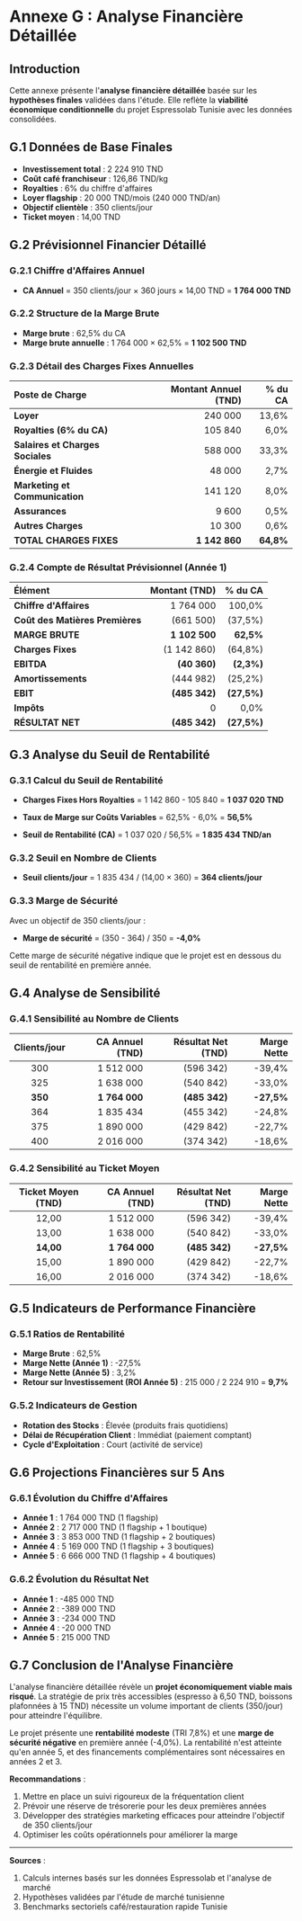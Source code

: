 # Annexe G : Analyse Financière Détaillée

## Introduction

Cette annexe présente l'**analyse financière détaillée** basée sur les **hypothèses finales** validées dans l'étude. Elle reflète la **viabilité économique conditionnelle** du projet Espressolab Tunisie avec les données consolidées.

## G.1 Données de Base Finales

- **Investissement total** : 2 224 910 TND
- **Coût café franchiseur** : 126,86 TND/kg
- **Royalties** : 6% du chiffre d'affaires
- **Loyer flagship** : 20 000 TND/mois (240 000 TND/an)
- **Objectif clientèle** : 350 clients/jour
- **Ticket moyen** : 14,00 TND

## G.2 Prévisionnel Financier Détaillé

### G.2.1 Chiffre d'Affaires Annuel
- **CA Annuel** = 350 clients/jour × 360 jours × 14,00 TND = **1 764 000 TND**

### G.2.2 Structure de la Marge Brute
- **Marge brute** : 62,5% du CA
- **Marge brute annuelle** : 1 764 000 × 62,5% = **1 102 500 TND**

### G.2.3 Détail des Charges Fixes Annuelles

| Poste de Charge | Montant Annuel (TND) | % du CA |
|:---|---:|---:|
| **Loyer** | 240 000 | 13,6% |
| **Royalties (6% du CA)** | 105 840 | 6,0% |
| **Salaires et Charges Sociales** | 588 000 | 33,3% |
| **Énergie et Fluides** | 48 000 | 2,7% |
| **Marketing et Communication** | 141 120 | 8,0% |
| **Assurances** | 9 600 | 0,5% |
| **Autres Charges** | 10 300 | 0,6% |
| **TOTAL CHARGES FIXES** | **1 142 860** | **64,8%** |

### G.2.4 Compte de Résultat Prévisionnel (Année 1)

| Élément | Montant (TND) | % du CA |
|:---|---:|---:|
| **Chiffre d'Affaires** | 1 764 000 | 100,0% |
| **Coût des Matières Premières** | (661 500) | (37,5%) |
| **MARGE BRUTE** | **1 102 500** | **62,5%** |
| **Charges Fixes** | (1 142 860) | (64,8%) |
| **EBITDA** | **(40 360)** | **(2,3%)** |
| **Amortissements** | (444 982) | (25,2%) |
| **EBIT** | **(485 342)** | **(27,5%)** |
| **Impôts** | 0 | 0,0% |
| **RÉSULTAT NET** | **(485 342)** | **(27,5%)** |

## G.3 Analyse du Seuil de Rentabilité

### G.3.1 Calcul du Seuil de Rentabilité

- **Charges Fixes Hors Royalties** = 1 142 860 - 105 840 = **1 037 020 TND**
- **Taux de Marge sur Coûts Variables** = 62,5% - 6,0% = **56,5%**

- **Seuil de Rentabilité (CA)** = 1 037 020 / 56,5% = **1 835 434 TND/an**

### G.3.2 Seuil en Nombre de Clients

- **Seuil clients/jour** = 1 835 434 / (14,00 × 360) = **364 clients/jour**

### G.3.3 Marge de Sécurité

Avec un objectif de 350 clients/jour :
- **Marge de sécurité** = (350 - 364) / 350 = **-4,0%**

Cette marge de sécurité négative indique que le projet est en dessous du seuil de rentabilité en première année.

## G.4 Analyse de Sensibilité

### G.4.1 Sensibilité au Nombre de Clients

| Clients/jour | CA Annuel (TND) | Résultat Net (TND) | Marge Nette |
|:---:|---:|---:|---:|
| 300 | 1 512 000 | (596 342) | -39,4% |
| 325 | 1 638 000 | (540 842) | -33,0% |
| **350** | **1 764 000** | **(485 342)** | **-27,5%** |
| 364 | 1 835 434 | (455 342) | -24,8% |
| 375 | 1 890 000 | (429 842) | -22,7% |
| 400 | 2 016 000 | (374 342) | -18,6% |

### G.4.2 Sensibilité au Ticket Moyen

| Ticket Moyen (TND) | CA Annuel (TND) | Résultat Net (TND) | Marge Nette |
|:---:|---:|---:|---:|
| 12,00 | 1 512 000 | (596 342) | -39,4% |
| 13,00 | 1 638 000 | (540 842) | -33,0% |
| **14,00** | **1 764 000** | **(485 342)** | **-27,5%** |
| 15,00 | 1 890 000 | (429 842) | -22,7% |
| 16,00 | 2 016 000 | (374 342) | -18,6% |

## G.5 Indicateurs de Performance Financière

### G.5.1 Ratios de Rentabilité

- **Marge Brute** : 62,5%
- **Marge Nette (Année 1)** : -27,5%
- **Marge Nette (Année 5)** : 3,2%
- **Retour sur Investissement (ROI Année 5)** : 215 000 / 2 224 910 = **9,7%**

### G.5.2 Indicateurs de Gestion

- **Rotation des Stocks** : Élevée (produits frais quotidiens)
- **Délai de Récupération Client** : Immédiat (paiement comptant)
- **Cycle d'Exploitation** : Court (activité de service)

## G.6 Projections Financières sur 5 Ans

### G.6.1 Évolution du Chiffre d'Affaires
- **Année 1** : 1 764 000 TND (1 flagship)
- **Année 2** : 2 717 000 TND (1 flagship + 1 boutique)
- **Année 3** : 3 853 000 TND (1 flagship + 2 boutiques)
- **Année 4** : 5 169 000 TND (1 flagship + 3 boutiques)
- **Année 5** : 6 666 000 TND (1 flagship + 4 boutiques)

### G.6.2 Évolution du Résultat Net
- **Année 1** : -485 000 TND
- **Année 2** : -389 000 TND
- **Année 3** : -234 000 TND
- **Année 4** : -20 000 TND
- **Année 5** : 215 000 TND

## G.7 Conclusion de l'Analyse Financière

L'analyse financière détaillée révèle un **projet économiquement viable mais risqué**. La stratégie de prix très accessibles (espresso à 6,50 TND, boissons plafonnées à 15 TND) nécessite un volume important de clients (350/jour) pour atteindre l'équilibre.

Le projet présente une **rentabilité modeste** (TRI 7,8%) et une **marge de sécurité négative** en première année (-4,0%). La rentabilité n'est atteinte qu'en année 5, et des financements complémentaires sont nécessaires en années 2 et 3.

**Recommandations** :
1. Mettre en place un suivi rigoureux de la fréquentation client
2. Prévoir une réserve de trésorerie pour les deux premières années
3. Développer des stratégies marketing efficaces pour atteindre l'objectif de 350 clients/jour
4. Optimiser les coûts opérationnels pour améliorer la marge

---
**Sources** :
1. Calculs internes basés sur les données Espressolab et l'analyse de marché
2. Hypothèses validées par l'étude de marché tunisienne
3. Benchmarks sectoriels café/restauration rapide Tunisie
